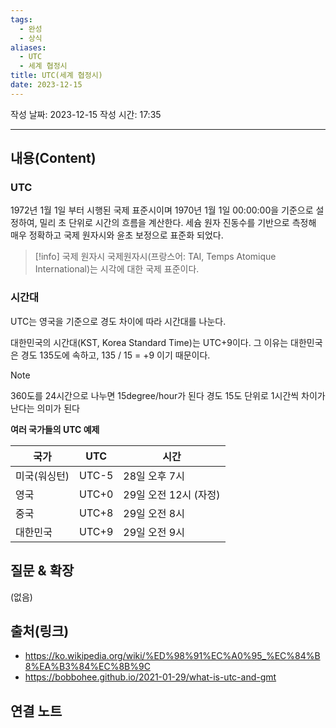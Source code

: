 ```yaml
---
tags:
  - 완성
  - 상식
aliases:
  - UTC
  - 세계 협정시
title: UTC(세계 협정시)
date: 2023-12-15
---
```

작성 날짜: 2023-12-15
작성 시간: 17:35


----
## 내용(Content)
### UTC
1972년 1월 1일 부터 시행된 국제 표준시이며  1970년 1월 1일 00:00:00을 기준으로 설정하여, 밀리 초 단위로 시간의 흐름을 계산한다. 세슘 원자 진동수를 기반으로 측정해 매우 정확하고 국제 원자시와 윤초 보정으로 표준화 되었다.

>[!info] 국제 원자시
>국제원자시(프랑스어: TAI, Temps Atomique International)는 시각에 대한 국제 표준이다.


### 시간대
UTC는 영국을 기준으로 경도 차이에 따라 시간대를 나눈다.

대한민국의 시간대(KST, Korea Standard Time)는 UTC+9이다. 그 이유는 대한민국은 경도 135도에 속하고, 135 / 15 = +9 이기 때문이다.


>[!note]
>360도를 24시간으로 나누면 15degree/hour가 된다 경도 15도 단위로 1시간씩 차이가 난다는 의미가 된다


**여러 국가들의 UTC 예제**

| 국가         | UTC   | 시간                      |
| ------------ | ----- | --------------------- |
| 미국(워싱턴) | UTC-5 | 28일 오후 7시         |
| 영국         | UTC+0 | 29일 오전 12시 (자정) |
| 중국         | UTC+8 | 29일 오전 8시         |
| 대한민국     | UTC+9 | 29일 오전 9시         |


## 질문 & 확장

(없음)

## 출처(링크)
- https://ko.wikipedia.org/wiki/%ED%98%91%EC%A0%95_%EC%84%B8%EA%B3%84%EC%8B%9C
- https://bobbohee.github.io/2021-01-29/what-is-utc-and-gmt

## 연결 노트









